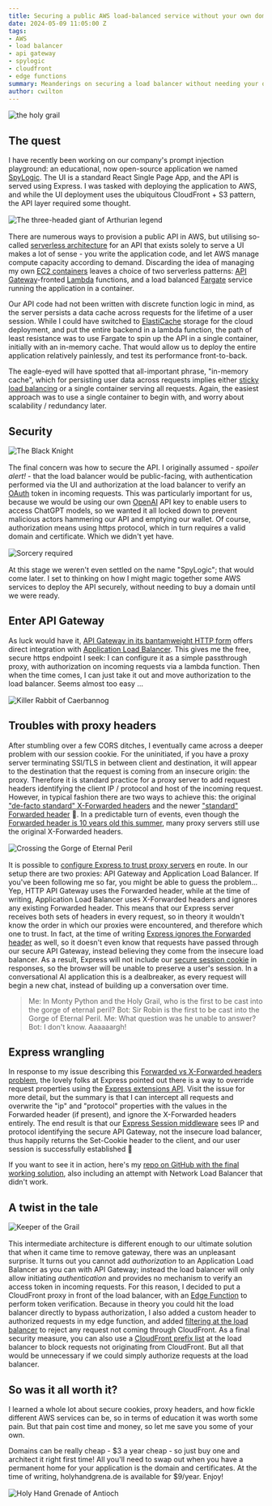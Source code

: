 ```yaml
---
title: Securing a public AWS load-balanced service without your own domain
date: 2024-05-09 11:05:00 Z
tags:
- AWS
- load balancer
- api gateway
- spylogic
- cloudfront
- edge functions
summary: Meanderings on securing a load balancer without needing your own domain
author: cwilton
---
```


<img alt="the holy grail" src="/uploads/grail-shaped-beacon.jpg" title="Bad, bad Zoot!" style="display: block; margin: 1rem auto;" />

## The quest

I have recently been working on our company's prompt injection playground: an educational, now open-source application we named [SpyLogic](https://github.com/ScottLogic/prompt-injection). The UI is a standard React Single Page App, and the API is served using Express. I was tasked with deploying the application to AWS, and while the UI deployment uses the ubiquitous CloudFront + S3 pattern, the API layer required some thought.

<img alt="The three-headed giant of Arthurian legend" src="/uploads/three-headed-giant.jpg" title="He bravely turned his tail and fled!" style="display: block; margin: 1rem auto;" />

There are numerous ways to provision a public API in AWS, but utilising so-called [serverless architecture](https://en.wikipedia.org/wiki/Serverless_computing) for an API that exists solely to serve a UI makes a lot of sense - you write the application code, and let AWS manage compute capacity according to demand. Discarding the idea of managing my own [EC2 containers](https://aws.amazon.com/ec2/) leaves a choice of two serverless patterns: [API Gateway](https://aws.amazon.com/api-gateway/)-fronted [Lambda](https://aws.amazon.com/lambda/) functions, and a load balanced [Fargate](https://aws.amazon.com/fargate/) service running the application in a container.

Our API code had not been written with discrete function logic in mind, as the server persists a data cache across requests for the lifetime of a user session. While I could have switched to [ElastiCache](https://aws.amazon.com/elasticache/) storage for the cloud deployment, and put the entire backend in a lambda function, the path of least resistance was to use Fargate to spin up the API in a single container, initially with an in-memory cache. That would allow us to deploy the entire application relatively painlessly, and test its performance front-to-back.

The eagle-eyed will have spotted that all-important phrase, "in-memory cache", which for persisting user data across requests implies either [sticky load balancing](https://docs.aws.amazon.com/elasticloadbalancing/latest/application/sticky-sessions.html) or a single container serving all requests. Again, the easiest approach was to use a single container to begin with, and worry about scalability / redundancy later.

## Security

<img alt="The Black Knight" src="/uploads/black-knight.jpg" title="None shall pass" style="display: block; margin: 1rem auto;" />

The final concern was how to secure the API. I originally assumed - _spoiler alert!_ - that the load balancer would be public-facing, with authentication performed via the UI and authorization at the load balancer to verify an [OAuth](https://aaronparecki.com/oauth-2-simplified/) token in incoming requests. This was particularly important for us, because we would be using our own [OpenAI](https://openai.com/) API key to enable users to access ChatGPT models, so we wanted it all locked down to prevent malicious actors hammering our API and emptying our wallet. Of course, authorization means using https protocol, which in turn requires a valid domain and certificate. Which we didn't yet have.

<img alt="Sorcery required" src="/uploads/tim-the-enchanter.jpg" title="There are some who call me ... Tim" style="display: block; margin: 1rem auto;" />

At this stage we weren't even settled on the name "SpyLogic"; that would come later. I set to thinking on how I might magic together some AWS services to deploy the API securely, without needing to buy a domain until we were ready.

## Enter API Gateway

As luck would have it, [API Gateway in its bantamweight HTTP form](https://docs.aws.amazon.com/apigateway/latest/developerguide/http-api.html) offers direct integration with [Application Load Balancer](https://aws.amazon.com/elasticloadbalancing/application-load-balancer/). This gives me the free, secure https endpoint I seek: I can configure it as a simple passthrough proxy, with authorization on incoming requests via a lambda function. Then when the time comes, I can just take it out and move authorization to the load balancer. Seems almost too easy ...

<img alt="Killer Rabbit of Caerbannog" src="/uploads/vicious-rabbit.jpg" title="Death awaits you all with nasty, big, pointy teeth" style="display: block; margin: 1rem auto;" />

## Troubles with proxy headers

After stumbling over a few CORS ditches, I eventually came across a deeper problem with our session cookie. For the uninitiated, if you have a proxy server terminating SSl/TLS in between client and destination, it will appear to the destination that the request is coming from an insecure origin: the proxy. Therefore it is standard practice for a proxy server to add request headers identifying the client IP / protocol and host of the incoming request. However, in typical fashion there are two ways to achieve this: the original ["de-facto standard" X-Forwarded headers](https://developer.mozilla.org/en-US/docs/Web/HTTP/Headers/X-Forwarded-For) and the newer ["standard" Forwarded header](https:/developer.mozilla.org/en-US/docs/Web/HTTP/Headers/Forwarded) 🤨. In a predictable turn of events, even though the [Forwarded header is 10 years old this summer](https://www.rfc-editor.org/rfc/rfc7239), many proxy servers still use the original X-Forwarded headers.

<img alt="Crossing the Gorge of Eternal Peril" src="/uploads/bridge-of-death.jpg" title="Blue. No yel-- Aaaaargh" style="display: block; margin: 1rem auto;" />

It is possible to [configure Express to trust proxy servers](https://expressjs.com/en/guide/behind-proxies.html) en route. In our setup there are two proxies: API Gateway and Application Load Balancer. If you've been following me so far, you might be able to guess the problem... Yep, HTTP API Gateway uses the Forwarded header, while at the time of writing, Application Load Balancer uses X-Forwarded headers and ignores any existing Forwarded header. This means that our Express server receives both sets of headers in every request, so in theory it wouldn't know the order in which our proxies were encountered, and therefore which one to trust. In fact, at the time of writing [Express ignores the Forwarded header](https://github.com/expressjs/express/issues/5459) as well, so it doesn't even know that requests have passed through our secure API Gateway, instead believing they come from the insecure load balancer. As a result, Express will not include our [secure session cookie](https://developer.mozilla.org/en-US/docs/Web/HTTP/Cookies#security) in responses, so the browser will be unable to preserve a user's session. In a conversational AI application this is a dealbreaker, as every request will begin a new chat, instead of building up a conversation over time.

> Me: In Monty Python and the Holy Grail, who is the first to be cast into the gorge of eternal peril?
> Bot: Sir Robin is the first to be cast into the Gorge of Eternal Peril.
> Me: What question was he unable to answer?
> Bot: I don't know. Aaaaaargh!

## Express wrangling

In response to my issue describing this [Forwarded vs X-Forwarded headers problem](https://github.com/expressjs/express/issues/5459), the lovely folks at Express pointed out there is a way to override request properties using the [Express extensions API](https://expressjs.com/en/guide/overriding-express-api.html). Visit the issue for more detail, but the summary is that I can intercept all requests and overwrite the "ip" and "protocol" properties with the values in the Forwarded header (if present), and ignore the X-Forwarded headers entirely. The end result is that our [Express Session middleware](https://www.npmjs.com/package/express-session) sees IP and protocol identifying the secure API Gateway, not the insecure load balancer, thus happily returns the Set-Cookie header to the client, and our user session is successfully established 🥂

If you want to see it in action, here's my [repo on GitHub with the final working solution](https://github.com/chriswilty/apigw-fargate-stacks), also including an attempt with Network Load Balancer that didn't work.

## A twist in the tale

<img alt="Keeper of the Grail" src="/uploads/french-taunter.jpg" title="I told them we already got one!" style="display: block; margin: 1rem auto;" />

This intermediate architecture is different enough to our ultimate solution that when it came time to remove gateway, there was an unpleasant surprise. It turns out you cannot add _authorization_ to an Application Load Balancer as you can with API Gateway; instead the load balancer will only allow initiating _authentication_ and provides no mechanism to verify an access token in incoming requests. For this reason, I decided to put a CloudFront proxy in front of the load balancer, with an [Edge Function](https://docs.aws.amazon.com/AmazonCloudFront/latest/DeveloperGuide/lambda-at-the-edge.html) to perform token verification. Because in theory you could hit the load balancer directly to bypass authorization, I also added a custom header to authorized requests in my edge function, and added [filtering at the load balancer](https://docs.aws.amazon.com/AmazonCloudFront/latest/DeveloperGuide/restrict-access-to-load-balancer.html) to reject any request not coming through CloudFront. As a final security measure, you can also use a [CloudFront prefix list](https://docs.amazonaws.cn/en_us/AmazonCloudFront/latest/DeveloperGuide/LocationsOfEdgeServers.html#managed-prefix-list) at the load balancer to block requests not originating from CloudFront. But all that would be unnecessary if we could simply authorize requests at the load balancer.

## So was it all worth it?

I learned a whole lot about secure cookies, proxy headers, and how fickle different AWS services can be, so in terms of education it was worth some pain. But that pain cost time and money, so let me save you some of your own.

Domains can be really cheap - $3 a year cheap - so just buy one and architect it right first time! All you'll need to swap out when you have a permanent home for your application is the domain and certificates. At the time of writing, holyhandgrena.de is available for $9/year. Enjoy!

<img alt="Holy Hand Grenade of Antioch" src="/uploads/holy-hand-grenade-footer.png" title="With it thou mayst blow thine enemies to tiny bits, in thy mercy" style="display: block; margin: 1rem auto;" />